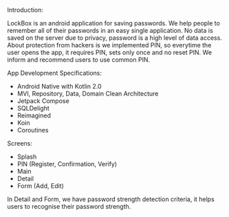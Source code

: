 Introduction:

LockBox is an android application for saving passwords. We help people to remember all of their passwords in an easy single application. No data is saved on the server due to privacy, password is a high level of data access. About protection from hackers is we implemented PIN, so everytime the user opens the app, it requires PIN, sets only once and no reset PIN. We inform and recommend users to use common PIN. 

App Development Specifications:

- Android Native with Kotlin 2.0
- MVI, Repository, Data, Domain Clean Architecture
- Jetpack Compose
- SQLDelight
- Reimagined
- Koin
- Coroutines

Screens:

- Splash
- PIN (Register, Confirmation, Verify)
- Main
- Detail
- Form (Add, Edit)

In Detail and Form, we have password strength detection criteria, it helps users to recognise their password strength.
